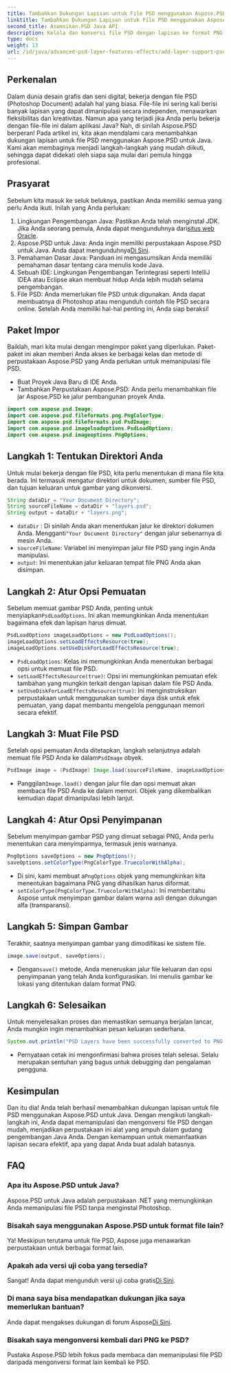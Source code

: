 ```yaml
---
title: Tambahkan Dukungan Lapisan untuk File PSD menggunakan Aspose.PSD Java
linktitle: Tambahkan Dukungan Lapisan untuk File PSD menggunakan Aspose.PSD Java
second_title: Asumsikan.PSD Java API
description: Kelola dan konversi file PSD dengan lapisan ke format PNG dengan mudah menggunakan Aspose.PSD untuk Java! Sempurna untuk pengembang yang membutuhkan manipulasi grafis.
type: docs
weight: 13
url: /id/java/advanced-psd-layer-features-effects/add-layer-support-psd-files/
---
```

## Perkenalan
Dalam dunia desain grafis dan seni digital, bekerja dengan file PSD (Photoshop Document) adalah hal yang biasa. File-file ini sering kali berisi banyak lapisan yang dapat dimanipulasi secara independen, menawarkan fleksibilitas dan kreativitas. Namun apa yang terjadi jika Anda perlu bekerja dengan file-file ini dalam aplikasi Java? Nah, di sinilah Aspose.PSD berperan! Pada artikel ini, kita akan mendalami cara menambahkan dukungan lapisan untuk file PSD menggunakan Aspose.PSD untuk Java. Kami akan membaginya menjadi langkah-langkah yang mudah diikuti, sehingga dapat didekati oleh siapa saja mulai dari pemula hingga profesional.
## Prasyarat
Sebelum kita masuk ke seluk beluknya, pastikan Anda memiliki semua yang perlu Anda ikuti. Inilah yang Anda perlukan:
1.  Lingkungan Pengembangan Java: Pastikan Anda telah menginstal JDK. Jika Anda seorang pemula, Anda dapat mengunduhnya dari[situs web Oracle](https://www.oracle.com/java/technologies/javase-jdk11-downloads.html).
2.  Aspose.PSD untuk Java: Anda ingin memiliki perpustakaan Aspose.PSD untuk Java. Anda dapat mengunduhnya[Di Sini](https://releases.aspose.com/psd/java/).
3. Pemahaman Dasar Java: Panduan ini mengasumsikan Anda memiliki pemahaman dasar tentang cara menulis kode Java.
4. Sebuah IDE: Lingkungan Pengembangan Terintegrasi seperti IntelliJ IDEA atau Eclipse akan membuat hidup Anda lebih mudah selama pengembangan.
5. File PSD: Anda memerlukan file PSD untuk digunakan. Anda dapat membuatnya di Photoshop atau mengunduh contoh file PSD secara online.
Setelah Anda memiliki hal-hal penting ini, Anda siap beraksi!
## Paket Impor
Baiklah, mari kita mulai dengan mengimpor paket yang diperlukan. Paket-paket ini akan memberi Anda akses ke berbagai kelas dan metode di perpustakaan Aspose.PSD yang Anda perlukan untuk memanipulasi file PSD.

- Buat Proyek Java Baru di IDE Anda.
- Tambahkan Perpustakaan Aspose.PSD: Anda perlu menambahkan file jar Aspose.PSD ke jalur pembangunan proyek Anda.
```java
import com.aspose.psd.Image;
import com.aspose.psd.fileformats.png.PngColorType;
import com.aspose.psd.fileformats.psd.PsdImage;
import com.aspose.psd.imageloadoptions.PsdLoadOptions;
import com.aspose.psd.imageoptions.PngOptions;
```
## Langkah 1: Tentukan Direktori Anda
Untuk mulai bekerja dengan file PSD, kita perlu menentukan di mana file kita berada. Ini termasuk mengatur direktori untuk dokumen, sumber file PSD, dan tujuan keluaran untuk gambar yang dikonversi.

```java
String dataDir = "Your Document Directory";
String sourceFileName = dataDir + "layers.psd";
String output = dataDir + "layers.png";
```

- `dataDir` : Di sinilah Anda akan menentukan jalur ke direktori dokumen Anda. Mengganti`"Your Document Directory"` dengan jalur sebenarnya di mesin Anda.
- `sourceFileName`: Variabel ini menyimpan jalur file PSD yang ingin Anda manipulasi.
- `output`: Ini menentukan jalur keluaran tempat file PNG Anda akan disimpan.
## Langkah 2: Atur Opsi Pemuatan
 Sebelum memuat gambar PSD Anda, penting untuk menyiapkan`PsdLoadOptions`. Ini akan memungkinkan Anda menentukan bagaimana efek dan lapisan harus dimuat.

```java
PsdLoadOptions imageLoadOptions = new PsdLoadOptions();
imageLoadOptions.setLoadEffectsResource(true);
imageLoadOptions.setUseDiskForLoadEffectsResource(true);
```

- `PsdLoadOptions`: Kelas ini memungkinkan Anda menentukan berbagai opsi untuk memuat file PSD.
- `setLoadEffectsResource(true)`: Opsi ini memungkinkan pemuatan efek tambahan yang mungkin terkait dengan lapisan dalam file PSD Anda.
- `setUseDiskForLoadEffectsResource(true)`: Ini menginstruksikan perpustakaan untuk menggunakan sumber daya disk untuk efek pemuatan, yang dapat membantu mengelola penggunaan memori secara efektif.
## Langkah 3: Muat File PSD
 Setelah opsi pemuatan Anda ditetapkan, langkah selanjutnya adalah memuat file PSD Anda ke dalam`PsdImage` obyek.

```java
PsdImage image = (PsdImage) Image.load(sourceFileName, imageLoadOptions);
```

-  Panggilan`Image.load()` dengan jalur file dan opsi memuat akan membaca file PSD Anda ke dalam memori. Objek yang dikembalikan kemudian dapat dimanipulasi lebih lanjut.
## Langkah 4: Atur Opsi Penyimpanan
Sebelum menyimpan gambar PSD yang dimuat sebagai PNG, Anda perlu menentukan cara menyimpannya, termasuk jenis warnanya.

```java
PngOptions saveOptions = new PngOptions();
saveOptions.setColorType(PngColorType.TruecolorWithAlpha);
```

-  Di sini, kami membuat a`PngOptions` objek yang memungkinkan kita menentukan bagaimana PNG yang dihasilkan harus diformat.
- `setColorType(PngColorType.TruecolorWithAlpha)`: Ini memberitahu Aspose untuk menyimpan gambar dalam warna asli dengan dukungan alfa (transparansi).
## Langkah 5: Simpan Gambar
Terakhir, saatnya menyimpan gambar yang dimodifikasi ke sistem file.

```java
image.save(output, saveOptions);
```

-  Dengan`save()` metode, Anda meneruskan jalur file keluaran dan opsi penyimpanan yang telah Anda konfigurasikan. Ini menulis gambar ke lokasi yang ditentukan dalam format PNG.
## Langkah 6: Selesaikan
Untuk menyelesaikan proses dan memastikan semuanya berjalan lancar, Anda mungkin ingin menambahkan pesan keluaran sederhana.

```java
System.out.println("PSD Layers have been successfully converted to PNG!");
```

- Pernyataan cetak ini mengonfirmasi bahwa proses telah selesai. Selalu merupakan sentuhan yang bagus untuk debugging dan pengalaman pengguna.
## Kesimpulan
Dan itu dia! Anda telah berhasil menambahkan dukungan lapisan untuk file PSD menggunakan Aspose.PSD untuk Java. Dengan mengikuti langkah-langkah ini, Anda dapat memanipulasi dan mengonversi file PSD dengan mudah, menjadikan perpustakaan ini alat yang ampuh dalam gudang pengembangan Java Anda.
Dengan kemampuan untuk memanfaatkan lapisan secara efektif, apa yang dapat Anda buat adalah batasnya.
## FAQ
### Apa itu Aspose.PSD untuk Java?
Aspose.PSD untuk Java adalah perpustakaan .NET yang memungkinkan Anda memanipulasi file PSD tanpa menginstal Photoshop.
### Bisakah saya menggunakan Aspose.PSD untuk format file lain?
Ya! Meskipun terutama untuk file PSD, Aspose juga menawarkan perpustakaan untuk berbagai format lain.
### Apakah ada versi uji coba yang tersedia?
 Sangat! Anda dapat mengunduh versi uji coba gratis[Di Sini](https://releases.aspose.com/).
### Di mana saya bisa mendapatkan dukungan jika saya memerlukan bantuan?
 Anda dapat mengakses dukungan di forum Aspose[Di Sini](https://forum.aspose.com/c/psd/34).
### Bisakah saya mengonversi kembali dari PNG ke PSD?
Pustaka Aspose.PSD lebih fokus pada membaca dan memanipulasi file PSD daripada mengonversi format lain kembali ke PSD.